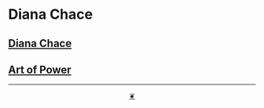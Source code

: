 # Diana Chace

## [Diana Chace ]( https://dianachace.com )

## [Art of Power]( https://artofpower.com )


***

<center title="You have reached the end of the line" ><a title="Return to top" href="javascript:window.scrollTo(0,0);" class=aDingbat > ❦ </a></center>